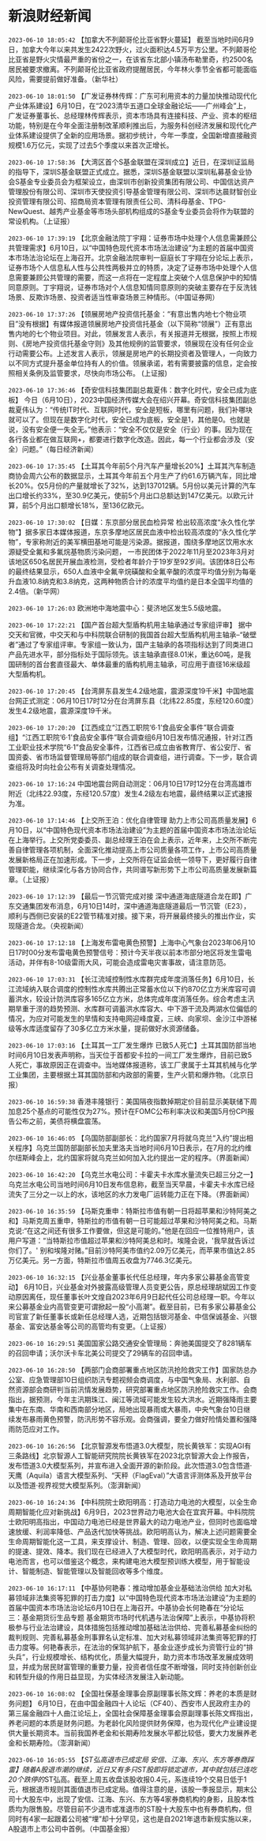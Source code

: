 # 新浪财经新闻
`2023-06-10 18:05:42` 【加拿大不列颠哥伦比亚省野火蔓延】 截至当地时间6月9日，加拿大今年以来共发生2422次野火，过火面积达4.5万平方公里。不列颠哥伦比亚省是野火灾情最严重的省份之一，在该省东北部小镇汤布勒里奇，约2500名居民被要求撤离。不列颠哥伦比亚省政府提醒居民，今年林火季节全省都可能面临风险，需要提前做好准备。（新华社）

`2023-06-10 18:01:50` 【广发证券林传辉：广东可利用资本的力量加快推动现代化产业体系建设】6月10日，在“2023清华五道口全球金融论坛——广州峰会”上，广发证券董事长、总经理林传辉表示，资本市场具有连接科技、产业、资本的枢纽功能，特别是在今年全面注册制改革顺利推出后，为服务科创经济发展和现代化产业体系建设提供了全新的应用场景。据初步统计，今年一季度，全国新增直接融资规模1.6万亿元，实现了过去5个季度以来首次正增长。

`2023-06-10 17:58:36` 【大湾区首个S基金联盟在深圳成立】近日，在深圳证监局的指导下，深圳S基金联盟正式成立。据悉，深圳S基金联盟以深圳私募基金业协会S基金专业委员会为框架设立，由深圳市创新投资集团有限公司、中国信达资产管理股份有限公司、深圳市天使投资引导基金管理有限公司、深圳市达晨财智创业投资管理有限公司、招商局资本管理有限责任公司、清科母基金、TPG-NewQuest、越秀产业基金等市场头部机构组成的S基金专业委员会将作为联盟的常设机构。（上证报）

`2023-06-10 17:39:19` 【北京金融法院丁宇翔：证券市场中处理个人信息需兼顾公共管理需求】6月10日，以“中国特色现代资本市场法治建设”为主题的首届中国资本市场法治论坛在上海召开。北京金融法院审判一庭庭长丁宇翔在分论坛上表示，证券市场个人信息私人性与公共性两极并立的特质，决定了证券市场中处理个人信息需要兼顾公共管理的需要，而这一点将在一定程度上突破个人信息保护中的知情同意原则。丁宇翔说，证券市场对个人信息知情同意原则的突破主要存在于反洗钱场景、反欺诈场景、投资者适当性审查场景三种情形。（中国证券网）

`2023-06-10 17:37:26` 【领展房地产投资信托基金：“有意出售内地七个物业项目”没有根据】有媒体报道领展房地产投资信托基金（以下简称“领展”）正有意出售内地的七个物业项目。对此，领展发言人表示，有关报道并无根据，按照上市规则、《房地产投资信托基金守则》及其他规例的监管要求，领展现在没有任何企业行动需要公布。上述发言人表示，领展是房地产的长期投资者及管理人，一向致力以不同方式提升基金单位持有人的价值。领展承诺，若有需要披露的信息，定会按照相关条例及监管要求，尽快向市场公布。 (上证报)

`2023-06-10 17:36:46` 【奇安信科技集团副总裁夏伟：数字化时代，安全已成为底板】 今日（6月10日），2023中国经济传媒大会在绍兴开幕。奇安信科技集团副总裁夏伟认为：“传统IT时代、互联网时代，安全是短板，哪里有问题，我们补哪块就可以了。但现在是数字化时代，安全已成为底板，安全是1，其他是0。也就是说，没有安全便一失全无。”他表示：“安全不仅仅是安全（行业）的事。因为现在各行各业都在做互联网+，都要进行数字化改造。因此，每一个行业都会涉及（安全）问题。”（每日经济新闻）

`2023-06-10 17:35:45` 【土耳其今年前5个月汽车产量增长20%】土耳其汽车制造商协会周六公布的数据显示，土耳其今年前五个月生产了约61.6万辆汽车，同比增长20%。仅5月份的产量就增长了32%，达到137012辆。5月份以美元计算的汽车出口增长约33%，至30.9亿美元，使前5个月出口总额达到147亿美元。以欧元计算，前5个月出口额增长18%，至136亿欧元。

`2023-06-10 17:30:02` 【日媒：东京部分居民血检异常 检出较高浓度“永久性化学物”】据多家日本媒体报道，东京多摩地区居民血液中检出较高浓度的“永久性化学物”，专家称附近的美军横田基地可能是污染源。据报道，围绕多摩地区饮用水水源疑受全氟和多氟烷基物质污染问题， 一市民团体于2022年11月至2023年3月对该地区650名居民开展血液检测，受检者年龄介于19岁至92岁间。该团体8日公布的最终结果显示，650人血液中全氟辛烷磺酸和全氟辛酸的浓度平均值分别为每毫升血液10.8纳克和3.8纳克，这两种物质合计的浓度平均值约是日本全国平均值的2.4倍。（新华网）

`2023-06-10 17:26:03` 欧洲地中海地震中心：斐济地区发生5.5级地震。

`2023-06-10 17:22:21` 【国产首台超大型盾构机用主轴承通过专家组评审】 据中交天和官微，中交天和与中科院联合研制的我国首台超大型盾构机用主轴承–“破壁者”通过了专家组评审。专家组一致认为，国产主轴承的各项指标达到了同类进口产品先进水平，部分指标处于国际领先。该主轴承直径8.01米，重达60吨，是我国研制的首台套直径最大、单体最重的盾构机用主轴承，可应用于直径16米级超大型盾构机。

`2023-06-10 17:20:45` 【台湾屏东县发生4.2级地震，震源深度19千米】中国地震台网正式测定：06月10日17时12分在台湾屏东县（北纬22.85度，东经120.60度）发生4.2级地震，震源深度19千米。

`2023-06-10 17:20:20` 【江西成立“江西工职院‘6·1’食品安全事件”联合调查组】“江西工职院‘6·1’食品安全事件”联合调查组6月10日发布情况通报，针对江西工业职业技术学院“6·1”食品安全事件，江西省已成立由省教育厅、省公安厅、省国资委、省市场监督管理局等部门组成的联合调查组，进行调查。下一步，联合调查组将及时向社会公布有关调查处理情况。

`2023-06-10 17:16:24` 中国地震台网自动测定：06月10日17时12分在台湾高雄市附近（北纬22.93度，东经120.57度）发生4.2级左右地震，最终结果以正式速报为准。

`2023-06-10 17:14:46` 【上交所王泊：优化自律管理 助力上市公司高质量发展】6月10日，以“中国特色现代资本市场法治建设”为主题的首届中国资本市场法治论坛在上海举行。上交所党委委员、副总经理王泊在会上表示，近年来，上交所不断完善自律管理各项机制，全面深化推动提高上市公司质量各项工作，上市公司高质量发展新格局正在加速形成。下一步，上交所将在证监会统一领导下，更好履行自律管理职能，继续深化与各方协同合作，共同谱写新形势下上市公司高质量发展新篇章。（上证报）

`2023-06-10 17:12:39` 【最后一节沉管完成对接 深中通道海底隧道合龙在即】广东交通集团发布消息，6月10日14时，深中通道海底隧道最后一节沉管（E23），顺利与西侧已安装的E22管节精准对接。接下来，将开展最终接头的推出作业，实现隧道合龙。（央视新闻）

`2023-06-10 17:12:18` 【上海发布雷电黄色预警】上海中心气象台2023年06月10日17时00分发布雷电黄色预警信号：预计今天半夜以前本市部分地区将发生雷电活动，并伴有8-10级雷雨大风，可能会造成雷电灾害事故，请注意防范。

`2023-06-10 17:03:31` 【长江流域控制性水库群完成年度消落任务】6月10日，长江流域纳入联合调度的控制性水库共腾出正常蓄水位以下约870亿立方米库容可调蓄洪水，较设计防洪库容多165亿立方米，总体完成年度消落任务。综合考虑主汛期旱重于涝的趋势预测、水库群可调蓄洪水库容大、中下游干流及两湖水位偏低的情况，为应对可能发生的旱情和支持电网迎峰度夏，三峡、向家坝、金沙江中游梯级等水库适度留存了30多亿立方米水量，提前做好水资源储备。

`2023-06-10 17:03:16` 【土耳其一工厂发生爆炸 已致5人死亡】土耳其国防部当地时间6月10日发表声明称，当天位于首都安卡拉的一间工厂发生爆炸，目前已致5人死亡，事故原因正在调查中。当地媒体报道称，该工厂隶属于土耳其机械与化学工业集团，主要根据土耳其国防部和内政部的需要，生产火箭和爆炸物。（北京日报）

`2023-06-10 16:59:38` 香港丰隆银行：美国隔夜指数掉期定价目前显示美联储下周加息25个基点的可能性仅为27%。预计在FOMC公布利率决议和美国5月份CPI报告公布之前，美债将横盘震荡。

`2023-06-10 16:46:05` 【乌国防部副部长：北约国家7月将就乌克兰“入约”提出相关程序】乌克兰国防部副部长加夫里洛夫当地时间6月10日表示，在7月的北约维尔纽斯峰会上，北约国家将就乌克兰如何加入北约提出一定的程序。（界面新闻）

`2023-06-10 16:42:20` 【乌克兰水电公司：卡霍夫卡水库水量流失已超三分之一】乌克兰水电公司当地时间6月10日发布信息称，截至当天早晨，卡霍夫卡水库已经流失了三分之一以上的水，该地区的水力发电厂运转能力正在下降。（界面新闻）

`2023-06-10 16:35:59` 【马斯克重申：特斯拉市值有朝一日将超苹果和沙特阿美之和】马斯克周五重申，特斯拉的市值有朝一日可能超过苹果和沙特阿美之和。马斯克说:“在这之间还有很多工作要做，但这是可能的。”他是在回应一位推特用户，该用户写道：“当特斯拉市值超过苹果和沙特阿美总和时。埃隆会说，'我早就告诉过你们了。' 别和埃隆对赌。”目前沙特阿美市值约2.09万亿美元，而苹果市值达2.85万亿美元。另一方面，特斯拉市值周五收盘为7746.3亿美元。

`2023-06-10 16:32:15` 【兴业基金董事长代任总经理，年内多家公募基金高管变动】 6月10日，兴业基金对外披露高级管理人员变更公告，原总经理胡斌因工作变动原因离任，现任董事长叶文煌自2023年6月9日起代任公司总经理一职。今年以来公募基金业内高管变更可谓掀起一股“小高潮”。截至目前，已有多家公募基金公司官宣了新任董事长或新任总经理人选，近期包括银河基金、中信保诚基金、兴银基金、富安达基金等公司的高管均有变更。（上证报）

`2023-06-10 16:29:51` 美国国家公路交通安全管理局：奔驰美国提交了8281辆车的召回申请；沃尔沃卡车北美公司提交了29辆车的召回申请。

`2023-06-10 16:28:50` 【两部门会商部署重点地区防汛抢险救灾工作】国家防总办公室、应急管理部10日组织防汛专题视频会商调度，与中国气象局、水利部、自然资源部会商研判当前汛情发展趋势，研究部署重点地区防汛抢险救灾工作。会商指出，据预测，今年主汛期珠江、闽江等流域可能发生较大洪水。近期强降雨主要集中在东南、华南和西南部分地区，局地出现暴雨或大暴雨，中央气象台10日继续发布暴雨黄色预警，防汛形势不容乐观。会商强调，要全力做好险情处置和强降雨防范应对工作。

`2023-06-10 16:26:56` 【北京智源发布悟道3.0大模型，院长黄铁军：实现AGI有三条路线】北京智源人工智能研究院院长黄铁军在2023北京智源大会上作报告，发布悟道3.0大模型系列，并宣布进入全面开源的新阶段。此次悟道3.0包含悟道·天鹰（Aquila）语言大模型系列、“天秤（FlagEval）”大语言评测体系及开放平台以及悟道·视界视觉大模型系列。（澎湃新闻）

`2023-06-10 16:24:36` 【中科院院士欧阳明高：打造动力电池的大模型，以全生命周期智能化应对新挑战】6月9日，2023世界动力电池大会在宜宾开幕。中科院院士欧阳明高指出，中国动力电池已经是世界最大的动力电池产业，但同时也面临增速放缓、利润率降低、产品迭代加快等挑战。欧阳明高认为，解决上述问题需要全生命周期智能化这一工具，来支撑设计、制造、管理、回收，以便实现全生命周期的提速、提效、降本。我们现在已经进入了大模型时代，欧阳明高表示，对于动力电池而言，也可以借鉴这个概念，来构建电池大模型预训练大模型，用于智能设计、智能制造、智能管理以及智能回收等多个维度。

`2023-06-10 16:17:11` 【中基协何艳春：推动增加基金业基础法治供给 加大对私募领域非法集资等犯罪的打击力度】以“中国特色现代资本市场法治建设”为主题的首届中国资本市场法治论坛6月10日在上海召开。中基协会长何艳春在“分论坛三：基金期货衍生品专题 基金期货市场时代机遇与法治保障”上表示，中基协将积极参与行业法治建设，具体措施包括推动增加基础法治供给、完善私募基金纠纷的裁判规则、完善私募基金刑事罪名认定标准、加大对私募领域非法集资等犯罪的打击力度等。何艳春表示，在法治的保驾护航下，基金业逐步成长为资管行业的“排头兵”，行业规模增长、结构优化，质量大幅提升，助力资本市场改革发展成效明显，并成为居民财富管理的重要力量，投资者信任度不断增强，同时支持创新创业和转型升级的作用日益显现，为实体经济发展注入新动能。

`2023-06-10 16:08:02` 【全国社保基金理事会原副理事长陈文辉：养老的本质是财务问题】 6月10日，在由中国金融四十人论坛（CF40）、西安市人民政府主办的第三届金融四十人曲江论坛上，全国社会保障基金理事会原副理事长陈文辉指出，养老问题的本质是财务问题。为老龄化风险提供财务保障，也为现代化产业建设提供大量长期资本。当前我国养老金和长期寿险发展水平都比较低，要大力发展养老金和长期寿险。（澎湃新闻）

`2023-06-10 16:05:55` 【*ST弘高退市已成定局 安信、江海、东兴、东方等券商踩雷】随着A股退市潮的继续，近日又有多只ST股即将锁定退市，其中就包括已连吃20个跌停的*ST弘高。截至上周五收盘该股收报0.4元，系连续19个交易日低于1元，根据退市规则其面值退市已成定局。值得注意的是，该股一季报显示，期末公司十大股东中，出现了安信、江海、东兴、东方等4家券商机构的身影，且股本性质均为限售股。尽管目前不少退市或准退市的ST股十大股东中也有券商机构，但同时有4家一起跟着公司被“埋”却十分罕见，这也是自2021年退市新规实施以来，A股退市上市公司中首例。（中国基金报）

